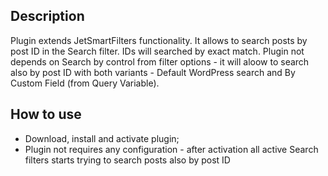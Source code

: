 ## Description
Plugin extends JetSmartFilters functionality. It allows to search posts by post ID in the Search filter. IDs will searched by exact match.
Plugin not depends on Search by control from filter options - it will aloow to search also by post ID with both variants - Default WordPress search and By Custom Field (from Query Variable).

## How to use
- Download, install and activate plugin;
- Plugin not requires any configuration - after activation all active Search filters starts trying to search posts also by post ID